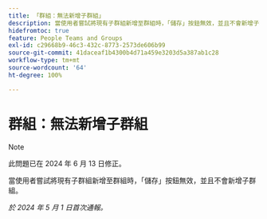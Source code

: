 ```yaml
---
title: 「群組：無法新增子群組」
description: 當使用者嘗試將現有子群組新增至群組時，「儲存」按鈕無效，並且不會新增子群組。
hidefromtoc: true
feature: People Teams and Groups
exl-id: c29668b9-46c3-432c-8773-2573de606b99
source-git-commit: 41daceaf1b4300b4d71a459e3203d5a387ab1c28
workflow-type: tm+mt
source-wordcount: '64'
ht-degree: 100%

---
```


# 群組：無法新增子群組

>[!NOTE]
>
>此問題已在 2024 年 6 月 13 日修正。

當使用者嘗試將現有子群組新增至群組時，「儲存」按鈕無效，並且不會新增子群組。

_於 2024 年 5 月 1 日首次通報。_
